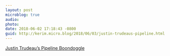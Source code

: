```yaml
---
layout: post
microblog: true
audio: 
photo: 
date: 2018-06-02 17:18:43 -0800
guid: http://kerim.micro.blog/2018/06/03/justin-trudeaus-pipeline.html
---
```

[Justin Trudeau’s Pipeline Boondoggle](http://jacobinmag.com/2018/06/trans-mountain-pipeline-justin-trudeau-climate)
